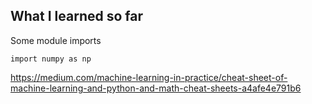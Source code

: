 ## What I learned so far

Some module imports
```
import numpy as np
```

https://medium.com/machine-learning-in-practice/cheat-sheet-of-machine-learning-and-python-and-math-cheat-sheets-a4afe4e791b6
